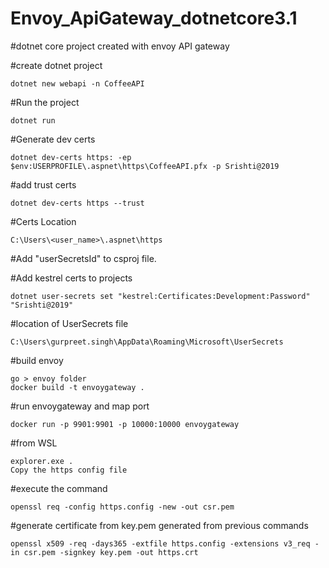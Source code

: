 # Envoy_ApiGateway_dotnetcore3.1

#dotnet core project created with envoy API gateway

#create dotnet project
```
dotnet new webapi -n CoffeeAPI
```

#Run the project
```
dotnet run
```

#Generate dev certs
```
dotnet dev-certs https: -ep $env:USERPROFILE\.aspnet\https\CoffeeAPI.pfx -p Srishti@2019
```

#add trust certs
```
dotnet dev-certs https --trust
```

#Certs Location
```
C:\Users\<user_name>\.aspnet\https
```

#Add "userSecretsId" to csproj file.

#Add kestrel certs to projects
```
dotnet user-secrets set "kestrel:Certificates:Development:Password" "Srishti@2019"
```

#location of UserSecrets file
```
C:\Users\gurpreet.singh\AppData\Roaming\Microsoft\UserSecrets
```

#build envoy
```
go > envoy folder
docker build -t envoygateway .
```

#run envoygateway and map port
```
docker run -p 9901:9901 -p 10000:10000 envoygateway
```

#from WSL
```
explorer.exe .
Copy the https config file
```

#execute the command
```
openssl req -config https.config -new -out csr.pem
```

#generate certificate from key.pem generated from previous commands
```
openssl x509 -req -days365 -extfile https.config -extensions v3_req -in csr.pem -signkey key.pem -out https.crt
```